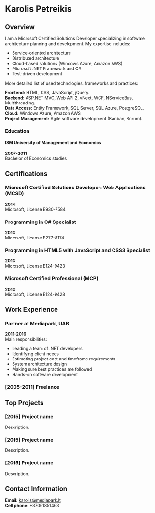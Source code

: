 # Karolis Petreikis
## Overview
I am a Microsoft Certified Solutions Developer specializing in software architecture planning and development. My expertise includes:

* Service-oriented architecture
* Distributed architecture
* Cloud-based solutions (Windows Azure, Amazon AWS)
* Microsoft .NET Framework and C#
* Test-driven development

More detailed list of used technologies, frameworks and practices:

**Frontend:** HTML, CSS, JavaScript, jQuery.  
**Backend:** ASP.NET MVC, Web API 2, vNext, WCF, NServiceBus, Multithreading.  
**Data Access:** Entity Framework, SQL Server, SQL Azure, PostgreSQL.  
**Cloud:** Windows Azure, Amazon AWS  
**Project Management:** Agile software development (Kanban, Scrum).  

### Education
#### ISM University of Management and Economics
**2007-2011**  
Bachelor of Economics studies
## Certifications
### Microsoft Certified Solutions Developer: Web Applications (MCSD)
**2014**  
Microsoft, License E930-7584
### Programming in C# Specialist
**2013**  
Microsoft, License E277-8174
### Programming in HTML5 with JavaScript and CSS3 Specialist
**2013**  
Microsoft, License E124-9423
### Microsoft Certified Professional (MCP)
**2013**  
Microsoft, License E124-9428
## Work Experience
### Partner at Mediapark, UAB
**2011-2016**  
Main responsibilities:

* Leading a team of .NET developers  
* Identifying client needs  
* Estimating project cost and timeframe requirements  
* System architecture design  
* Making sure best practices are followed  
* Hands-on software development  

### [2005-2011] Freelance
## Top Projects
### [2015] Project name
Description.
### [2015] Project name
Description.
### [2015] Project name
Description.
## Contact Information
**Email:** karolis@mediapark.lt  
**Cell phone:** +37061851463  
